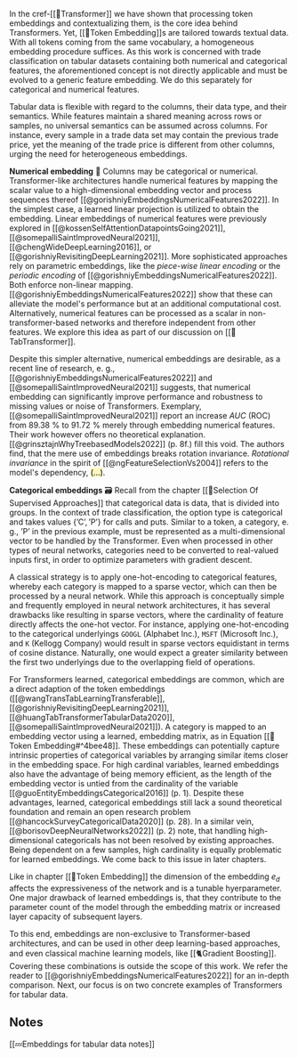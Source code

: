 In the  cref-[[🤖Transformer]] we have shown that processing token embeddings and contextualizing them, is the core idea behind Transformers. Yet, [[🛌Token Embedding]]s  are tailored towards textual data. With all tokens coming from the same vocabulary, a homogeneous embedding procedure suffices. As this work is concerned with trade classification on tabular datasets containing both numerical and categorical features, the aforementioned concept is not directly applicable and must be evolved to a generic feature embedding. We do this separately for categorical and numerical features.

Tabular data is flexible with regard to the columns, their data type, and their semantics. While features maintain a shared meaning across rows or samples, no universal semantics can be assumed across columns. For instance, every sample in a trade data set may contain the previous trade price, yet the meaning of the trade price is different from other columns, urging the need for heterogeneous embeddings. 

**Numerical embedding** 🔢
Columns may be categorical or numerical. Transformer-like architectures handle numerical features by mapping the scalar value to a high-dimensional embedding vector and process sequences thereof [[@gorishniyEmbeddingsNumericalFeatures2022]]. In the simplest case, a learned linear projection is utilized to obtain the embedding. Linear embeddings of numerical features were previously explored in [[@kossenSelfAttentionDatapointsGoing2021]], [[@somepalliSaintImprovedNeural2021]], [[@chengWideDeepLearning2016]], or [[@gorishniyRevisitingDeepLearning2021]]. More sophisticated approaches rely on parametric embeddings, like the *piece-wise linear encoding* or the *periodic encoding* of [[@gorishniyEmbeddingsNumericalFeatures2022]]. Both enforce non-linear mapping. [[@gorishniyEmbeddingsNumericalFeatures2022]] show that these can alleviate the model's performance but at an additional computational cost. Alternatively, numerical features can be processed as a scalar in non-transformer-based networks and therefore independent from other features. We explore this idea as part of our discussion on [[🤖TabTransformer]]. 

Despite this simpler alternative, numerical embeddings are desirable, as a recent line of research, e. g.,  [[@gorishniyEmbeddingsNumericalFeatures2022]] and [[@somepalliSaintImprovedNeural2021]] suggests, that numerical embedding can significantly improve performance and robustness to missing values or noise of Transformers. Exemplary, [[@somepalliSaintImprovedNeural2021]] report an increase *AUC* (ROC) from 89.38 % to 91.72 % merely through embedding numerical features. Their work however offers no theoretical explanation. [[@grinsztajnWhyTreebasedModels2022]] (p. 8f.) fill this void. The authors find, that the mere use of embeddings breaks rotation invariance. *Rotational invariance* in the spirit of [[@ngFeatureSelectionVs2004]] refers to the model's dependency,  <mark style="background: #FFF3A3A6;">(...)</mark>.

**Categorical embeddings** 🗃️
Recall from the chapter [[🍪Selection Of Supervised Approaches]] that categorical data is data, that is divided into groups. In the context of trade classification, the option type is categorical and takes values $\{\text{'C'},\text{'P'}\}$ for calls and puts. Similar to a token, a category, e. g., $\text{'P'}$ in the previous example, must be represented as a multi-dimensional vector to be handled by the Transformer. Even when processed in other types of neural networks, categories need to be converted to real-valued inputs first, in order to optimize parameters with gradient descent.

A classical strategy is to apply one-hot-encoding to categorical features, whereby each category is mapped to a sparse vector, which can then be processed by a neural network. While this approach is conceptually simple and frequently employed in neural network architectures, it has several drawbacks like resulting in sparse vectors, where the cardinality of feature directly affects the one-hot vector. For instance, applying one-hot-encoding to the categorical underlyings $\texttt{GOOGL}$ (Alphabet Inc.), $\texttt{MSFT}$ (Microsoft Inc.), and $\texttt{K}$ (Kellogg Company) would result in sparse vectors equidistant in terms of cosine distance. Naturally, one would expect a greater similarity between the first two underlyings due to the overlapping field of operations. 

For Transformers learned, categorical embeddings are common, which are a direct adaption of the token embeddings ([[@wangTransTabLearningTransferable]], [[@gorishniyRevisitingDeepLearning2021]], [[@huangTabTransformerTabularData2020]], [[@somepalliSaintImprovedNeural2021]]). A category is mapped to an embedding vector using a learned, embedding matrix, as in Equation [[🛌Token Embedding#^4bee48]]. These embeddings can potentially capture intrinsic properties of categorical variables by arranging similar items closer in the embedding space. For high cardinal variables, learned embeddings also have the advantage of being memory efficient, as the length of the embedding vector is untied from the cardinality of the variable [[@guoEntityEmbeddingsCategorical2016]] (p. 1). Despite these advantages, learned, categorical embeddings still lack a sound theoretical foundation and remain an open research problem [[@hancockSurveyCategoricalData2020]] (p. 28). In a similar vein, [[@borisovDeepNeuralNetworks2022]] (p. 2) note, that handling high-dimensional categoricals has not been resolved by existing approaches. Being dependent on a few samples, high cardinality is equally problematic for learned embeddings. We come back to this issue in later chapters.


Like in chapter [[🛌Token Embedding]] the dimension of the embedding $e_{d}$ affects the expressiveness of the network and is a tunable hyerparameter. One major drawback of learned embeddings is, that they contribute to the parameter count of the model through the embedding matrix or increased layer capacity of subsequent layers. 

To this end, embeddings are non-exclusive to Transformer-based architectures, and can be used in other deep learning-based approaches, and even classical machine learning models, like [[🐈Gradient Boosting]]. Covering these combinations is outside the scope of this work. We refer the reader to [[@gorishniyEmbeddingsNumericalFeatures2022]] for an in-depth comparison. Next, our focus is on two concrete examples of Transformers for tabular data.

## Notes
[[💤Embeddings for tabular data notes]]
